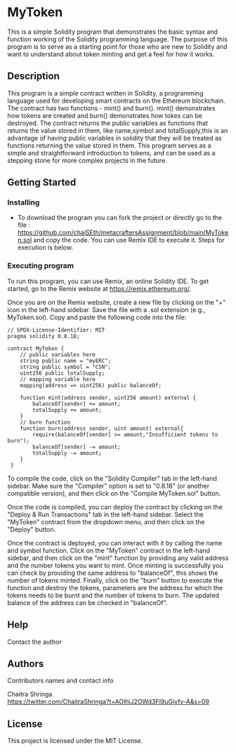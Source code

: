 # MyToken

This is a simple Solidity program that demonstrates the basic syntax and function working of the Solidity programming language. The purpose of this program is to serve as a starting point for those who are new to Solidity and want to understand about token minting and get a feel for how it works.

## Description

This program is a simple contract written in Solidity, a programming language used for developing smart contracts on the Ethereum blockchain. The contract has two functions - mint() and burn(). mint() demonstrates how tokens are created and burn() demonstrates how tokes can be destroyed. The contract returns the public variables as functions that returns the value stored in them, like name,symbol and totalSupply,this is an advantage of having public variables in solidity that they will be treated as functions returning the value stored in them. This program serves as a simple and straightforward introduction to tokens, and can be used as a stepping stone for more complex projects in the future.

## Getting Started

### Installing

* To download the program you can fork the project or directly go to the file : https://github.com/chaiSEth/metacraftersAssignment/blob/main/MyToken.sol and copy the code. You can use Remix IDE to execute it. Steps for execution is below.

### Executing program

To run this program, you can use Remix, an online Solidity IDE. To get started, go to the Remix website at https://remix.ethereum.org/.

Once you are on the Remix website, create a new file by clicking on the "+" icon in the left-hand sidebar. Save the file with a .sol extension (e.g., MyToken.sol). Copy and paste the following code into the file:


    // SPDX-License-Identifier: MIT
    pragma solidity 0.8.18;

    contract MyToken {
        // public variables here
        string public name = "myERC";
        string public symbol = "CSN";
        uint256 public totalSupply;
        // mapping variable here
        mapping(address => uint256) public balanceOf;

        function mint(address sender, uint256 amount) external {
            balanceOf[sender] += amount;
            totalSupply += amount;
        }
        // burn function
        function burn(address sender, uint amount) external{
            require(balanceOf[sender] >= amount,"Insufficient tokens to burn");
            balanceOf[sender] -= amount;
            totalSupply -= amount;
        }
     }

To compile the code, click on the "Solidity Compiler" tab in the left-hand sidebar. Make sure the "Compiler" option is set to "0.8.18" (or another compatible version), and then click on the "Compile MyToken.sol" button.

Once the code is compiled, you can deploy the contract by clicking on the "Deploy & Run Transactions" tab in the left-hand sidebar. Select the "MyToken" contract from the dropdown menu, and then click on the "Deploy" button.

Once the contract is deployed, you can interact with it by calling the name and symbol function. Click on the "MyToken" contract in the left-hand sidebar, and then click on the "mint" function by providing any valid address and the number tokens you want to mint. Once minting is successfully you can check by providing the same address to "balanceOf", this shows the number of tokens minted. Finally, click on the "burn" button to execute the function and destroy the tokens, parameters are the address for which the tokens needs to be burnt and the number of tokens to burn. The updated balance of the address can be checked in "balanceOf".

## Help

Contact the author

## Authors

Contributors names and contact info

Chaitra Shringa  
https://twitter.com/ChaitraShringa?t=AOlhlJ2OWd3FI9uGiyfv-A&s=09


## License

This project is licensed under the MIT License.
